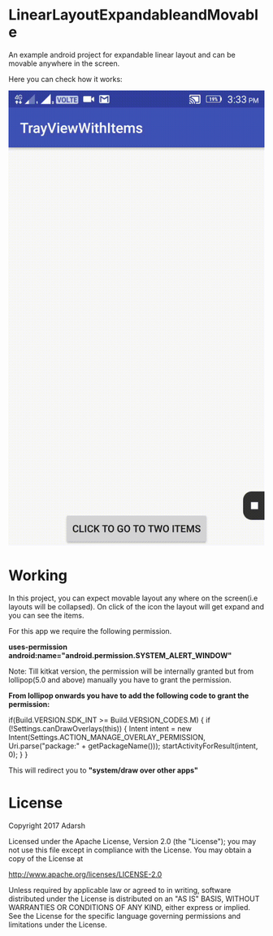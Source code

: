 # LinearLayoutExpandableandMovable
An example android project for expandable linear layout and can be movable anywhere in the screen.

Here you can check how it works:

![Alt Text](https://github.com/adarshvris/LinearLayoutExpandableandMovable/blob/master/video_gif.gif)


# Working
In this project, you can expect movable layout any where on the screen(i.e layouts will be collapsed).
On click of the icon the layout will get expand and you can see the items.

For this app we require the following permission.

<b>uses-permission android:name="android.permission.SYSTEM_ALERT_WINDOW"</b>

Note: Till kitkat version, the permission will be internally granted but from lollipop(5.0 and above) manually you have to grant the permission.

<b>From lollipop onwards you have to add the following code to grant the permission:</b>

if(Build.VERSION.SDK_INT >= Build.VERSION_CODES.M)
        {
            if (!Settings.canDrawOverlays(this)) {
                Intent intent = new Intent(Settings.ACTION_MANAGE_OVERLAY_PERMISSION, Uri.parse("package:" + getPackageName()));
                startActivityForResult(intent, 0);
            }
        }
        
This will redirect you to <b>"system/draw over other apps"</b>

# License

Copyright 2017 Adarsh

Licensed under the Apache License, Version 2.0 (the "License");
you may not use this file except in compliance with the License.
You may obtain a copy of the License at

   http://www.apache.org/licenses/LICENSE-2.0

Unless required by applicable law or agreed to in writing, software
distributed under the License is distributed on an "AS IS" BASIS,
WITHOUT WARRANTIES OR CONDITIONS OF ANY KIND, either express or implied.
See the License for the specific language governing permissions and
limitations under the License.
